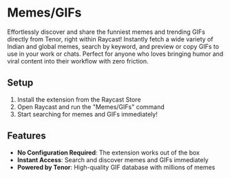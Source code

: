 # Memes/GIFs

Effortlessly discover and share the funniest memes and trending GIFs directly from Tenor, right within Raycast! Instantly fetch a wide variety of Indian and global memes, search by keyword, and preview or copy GIFs to use in your work or chats. Perfect for anyone who loves bringing humor and viral content into their workflow with zero friction.

## Setup

1. Install the extension from the Raycast Store
2. Open Raycast and run the "Memes/GIFs" command
3. Start searching for memes and GIFs immediately!

## Features

- **No Configuration Required**: The extension works out of the box
- **Instant Access**: Search and discover memes and GIFs immediately
- **Powered by Tenor**: High-quality GIF database with millions of memes
